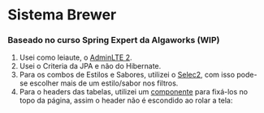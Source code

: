 # Sistema Brewer
### Baseado no curso Spring Expert da Algaworks (WIP)


1. Usei como leiaute, o [AdminLTE 2](http://embed.plnkr.co/XLCqnt/).
2. Usei o Criteria da JPA e não do Hibernate.
3. Para os combos de Estilos e Sabores, utilizei o [Selec2](https://adminlte.io/themes/AdminLTE/pages/forms/advanced.html), com isso pode-se escolher mais de um estilo/sabor nos filtros.
4. Para o headers das tabelas, utilizei um [componente](http://embed.plnkr.co/XLCqnt/) para fixá-los no topo da página, assim o header não é escondido ao rolar a tela:

